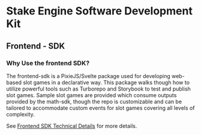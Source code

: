 # Stake Engine Software Development Kit
## **Frontend - SDK**

### **Why Use the frontend SDK?**

The frontend-sdk is a PixieJS/Svelte package used for developing web-based slot games in a declarative way. This package walks though how to utilize powerful tools such as Turborepo and Storybook to test and publish slot games. Sample slot games are provided which consume outputs provided by the math-sdk, though the repo is customizable and can be tailored to accommodate custom events for slot games covering all levels of complexity.

See [Frontend SDK Technical Details](fe_docs/dependencies.md) for more details.
